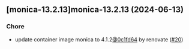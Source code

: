 

## [monica-13.2.13]monica-13.2.13 (2024-06-13)

### Chore



- update container image monica to 4.1.2[@0c1fd64](https://github.com/0c1fd64) by renovate ([#20](https://github.com/truecharts/charts/issues/20))